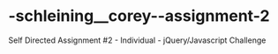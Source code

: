 # -schleining__corey--assignment-2
Self Directed Assignment #2 - Individual - jQuery/Javascript Challenge
